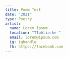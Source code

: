 ```yaml
---
title: Poem Test
date: "2021"
type: Poetry
artist:
  name: Lorem Ipsum
  location: "TIohtia:ke "
  email: lorem@ipsum.com
  ig: ighandle
  fb: https://facebook.com
---
```

